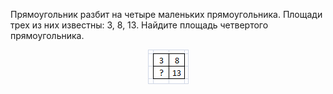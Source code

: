 Прямоугольник разбит на четыре маленьких  прямоугольника.  Площади трех из них известны: 3, 8, 13. Найдите площадь четвертого прямоугольника. 
<p align="center"><img src="./2007_7_2.jpg" height=" "></p>